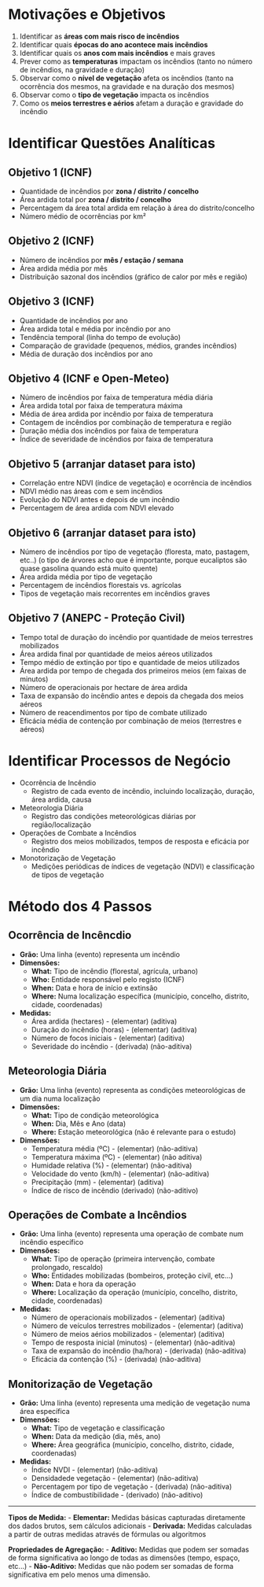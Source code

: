 # Motivações e Objetivos
1. Identificar as **áreas com mais risco de incêndios**
2. Identificar quais **épocas do ano acontece mais incêndios**
3. Identificar quais os **anos com mais incêndios** e mais graves
4. Prever como as **temperaturas** impactam os incêndios (tanto no número de incêndios, na gravidade e duração)
5. Observar como o **nível de vegetação** afeta os incêndios (tanto na ocorrência dos mesmos, na gravidade e na duração dos mesmos)
6. Observar como o **tipo de vegetação** impacta os incêndios
7. Como os **meios terrestres e aérios** afetam a duração e gravidade do incêndio

#  Identificar Questões Analíticas

## Objetivo 1 (ICNF)
- Quantidade de incêndios por **zona / distrito / concelho**
- Área ardida total por **zona / distrito / concelho**
- Percentagem da área total ardida em relação à área do distrito/concelho
- Número médio de ocorrências por km²
## Objetivo 2 (ICNF)
- Número de incêndios por **mês / estação / semana**
- Área ardida média por mês
- Distribuição sazonal dos incêndios (gráfico de calor por mês e região)
## Objetivo 3 (ICNF)
- Quantidade de incêndios por ano
- Área ardida total e média por incêndio por ano
- Tendência temporal (linha do tempo de evolução)
- Comparação de gravidade (pequenos, médios, grandes incêndios)
- Média de duração dos incêndios por ano
## Objetivo 4 (ICNF e Open-Meteo)
- Número de incêndios por faixa de temperatura média diária
- Área ardida total por faixa de temperatura máxima
- Média de área ardida por incêndio por faixa de temperatura
- Contagem de incêndios por combinação de temperatura e região
- Duração média dos incêndios por faixa de temperatura
- Índice de severidade de incêndios por faixa de temperatura
## Objetivo 5 (arranjar dataset para isto)
- Correlação entre NDVI (índice de vegetação) e ocorrência de incêndios
- NDVI médio nas áreas com e sem incêndios
- Evolução do NDVI antes e depois de um incêndio
- Percentagem de área ardida com NDVI elevado
## Objetivo 6 (arranjar dataset para isto)
- Número de incêndios por tipo de vegetação (floresta, mato, pastagem, etc..) (o tipo de árvores acho que é importante, porque eucaliptos são quase gasolina quando está muito quente)
- Área ardida média por tipo de vegetação
- Percentagem de incêndios florestais vs. agrícolas
- Tipos de vegetação mais recorrentes em incêndios graves

## Objetivo 7 (ANEPC - Proteção Civil)
- Tempo total de duração do incêndio por quantidade de meios terrestres mobilizados
- Área ardida final por quantidade de meios aéreos utilizados
- Tempo médio de extinção por tipo e quantidade de meios utilizados
- Área ardida por tempo de chegada dos primeiros meios (em faixas de minutos)
- Número de operacionais por hectare de área ardida
- Taxa de expansão do incêndio antes e depois da chegada dos meios aéreos
- Número de reacendimentos por tipo de combate utilizado
- Eficácia média de contenção por combinação de meios (terrestres e aéreos)

# Identificar Processos de Negócio
- Ocorrência de Incêndio
    - Registro de cada evento de incêndio, incluindo localização, duração, área ardida, causa
- Meteorologia Diária
    - Registro das condições meteorológicas diárias por região/localização
- Operações de Combate a Incêndios
    - Registro dos meios mobilizados, tempos de resposta e eficácia por incêndio
- Monotorização de Vegetação
    - Medições periódicas de índices de vegetação (NDVI) e classificação de tipos de vegetação

# Método dos 4 Passos

## Ocorrência de Incêncdio
- **Grão:** Uma linha (evento) representa um incêndio
- **Dimensões:** 
    - **What:** Tipo de incêndio (florestal, agrícula, urbano)
    - **Who:** Entidade responsável pelo registo (ICNF) 
    - **When:** Data e hora de início e extinsão
    - **Where:** Numa localização específica (município, concelho, distrito, cidade, coordenadas)
- **Medidas:**
    - Área ardida (hectares) - (elementar) (aditiva)
    - Duração do incêndio (horas) - (elementar) (aditiva)
    - Número de focos iniciais - (elementar) (aditiva)
    - Severidade do incêndio - (derivada) (não-aditiva)

## Meteorologia Diária
- **Grão:** Uma linha (evento) representa as condições meteorológicas de um dia numa localização
- **Dimensões:**
    - **What:** Tipo de condição meteorológica
    - **When:** Dia, Mês e Ano (data)
    - **Where:** Estação meteorológica (não é relevante para o estudo)
- **Dimensões:**
    - Temperatura média (ºC) - (elementar) (não-aditiva)
    - Temperatura máxima (ºC) - (elementar) (não aditiva)
    - Humidade relativa (%) - (elementar) (não-aditiva)
    - Velocidade do vento (km/h) - (elementar) (não-aditiva)
    - Precipitação (mm) - (elementar) (aditiva)
    - Índice de risco de incêndio (derivado) (não-aditivo)

## Operações de Combate a Incêndios
- **Grão:** Uma linha (evento) representa uma operação de combate num incêndio específico
- **Dimensões:**
    - **What:** Tipo de operação (primeira intervenção, combate prolongado, rescaldo)
    - **Who:** Entidades mobilizadas (bombeiros, proteção civil, etc...)
    - **When:** Data e hora da operação
    - **Where:** Localização da operação (município, concelho, distrito, cidade, coordenadas)
- **Medidas:**
    - Número de operacionais mobilizados - (elementar) (aditiva)
    - Número de veículos terrestres mobilizados - (elementar) (aditiva)
    - Número de meios aérios mobilizados - (elementar) (aditiva)
    - Tempo de resposta inicial (minutos) - (elementar) (não-aditiva)
    - Taxa de expansão do incêndio (ha/hora) - (derivada) (não-aditiva)
    - Eficácia da contenção (%) - (derivada) (não-aditiva)

## Monitorização de Vegetação
- **Grão:** Uma linha (evento) representa uma medição de vegetação numa área específica
- **Dimensões:**
    - **What:** Tipo de vegetação e classificação
    - **When:** Data da medição (dia, mês, ano)
    - **Where:** Área geográfica (município, concelho, distrito, cidade, coordenadas)
- **Medidas:**
    - Índice NVDI - (elementar) (não-aditiva)
    - Densidadede vegetação - (elementar) (não-aditiva)
    - Percentagem por tipo de vegetação - (derivada) (não-aditiva)
    - Índice de combustibilidade - (derivado) (não-aditivo)

---
**Tipos de Medida:**
    - **Elementar:** Medidas básicas capturadas diretamente dos dados brutos, sem cálculos adicionais
    - **Derivada:** Medidas calculadas a partir de outras medidas através de fórmulas ou algoritmos

**Propriedades de Agregação:**
    - **Aditivo:** Medidas que podem ser somadas de forma significativa ao longo de todas as dimensões (tempo, espaço, etc...)
    - **Não-Aditivo:** Medidas que não podem ser somadas de forma significativa em pelo menos uma dimensão. 